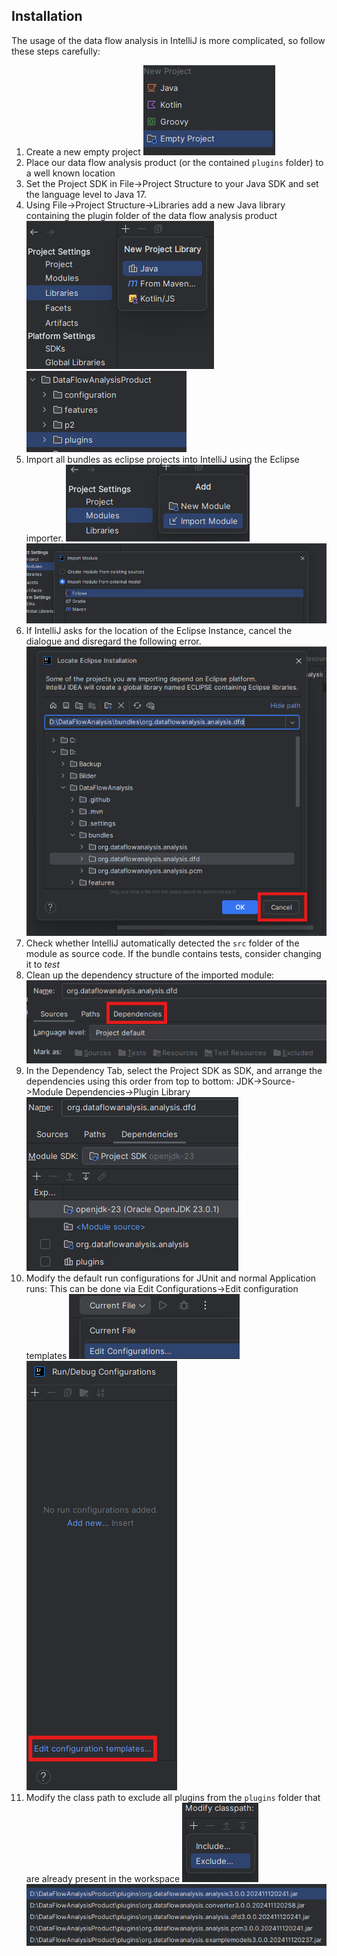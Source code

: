 ## Installation 
The usage of the data flow analysis in IntelliJ is more complicated, so follow these steps carefully:
1. Create a new empty project 
![Creating an empty project](images/intellij-empty-project.png)
2. Place our data flow analysis product (or the contained `plugins` folder) to a well known location 
3. Set the Project SDK in File->Project Structure to your Java SDK and set the language level to Java 17.
4. Using File->Project Structure->Libraries add a new Java library containing the plugin folder of the data flow analysis product 
![Creating an empty Java library](images/intellij-create-library.png)
![The plugin folder location](images/intellij-plugins-location.png)
5. Import all bundles as eclipse projects into IntelliJ using the Eclipse importer.
![Importing a module](images/intellij-import-module.png)
![Using the eclipse importer](images/intellij-import-eclipse.png)
6. If IntelliJ asks for the location of the Eclipse Instance, cancel the dialogue and disregard the following error.
![Canceling the dialogue, when IntelliJ asks for the eclipse instance location](images/intellij-import-cancel.png)
7. Check whether IntelliJ automatically detected the `src` folder of the module as source code. If the bundle contains tests, consider changing it to *test*
8. Clean up the dependency structure of the imported module:
![Location of the dependencies tab](images/intellij-dependencies-tab.png)
9. In the Dependency Tab, select the Project SDK as SDK, and arrange the dependencies using this order from top to bottom: JDK->Source->Module Dependencies->Plugin Library
![Dependency Tab Layout](images/intellij-dependency-structure.png)
10. Modify the default run configurations for JUnit and normal Application runs: This can be done via Edit Configurations->Edit configuration templates
![Editing the run configurations](images/intellij-run-configurations.png)
![Editing the run configuration templates](images/intellij-edit-run-templates.png)
11. Modify the class path to exclude all plugins from the `plugins` folder that are already present in the workspace
![Adding the classpath option](images/intellij-exclude-classpath.png)
![Excluded plugins](images/intellij-excluded-plugins.png)

